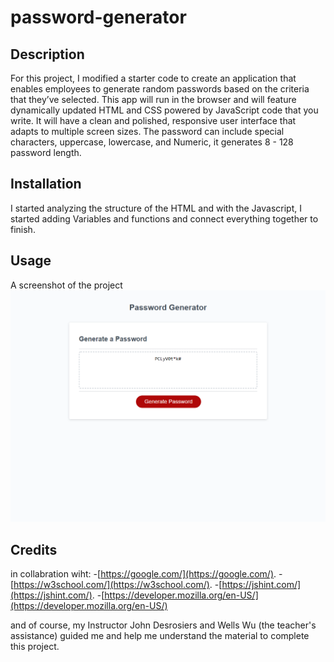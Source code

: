 # password-generator

## Description

For this project, I modified a starter code to create an application that enables employees to generate random passwords based on the criteria that they’ve selected. This app will run in the browser and will feature dynamically updated HTML and CSS powered by JavaScript code that you write. It will have a clean and polished, responsive user interface that adapts to multiple screen sizes.
The password can include special characters, uppercase, lowercase, and Numeric, it generates 8 - 128 password length.

## Installation

I started analyzing the structure of the HTML and with the Javascript, I started adding Variables and functions and connect everything together to finish.

## Usage

A screenshot of the project
![actual footage of the project](assets/_E__bootcamp_homework_password-generator_Develop_index.html.png)

## Credits

in collabration wiht:
-[https://google.com/](https://google.com/).
-[https://w3school.com/](https://w3school.com/).
-[https://jshint.com/](https://jshint.com/).
-[https://developer.mozilla.org/en-US/](https://developer.mozilla.org/en-US/)

and of course, my Instructor John Desrosiers and Wells Wu (the teacher's assistance) guided me and help me understand the material to complete this project.
